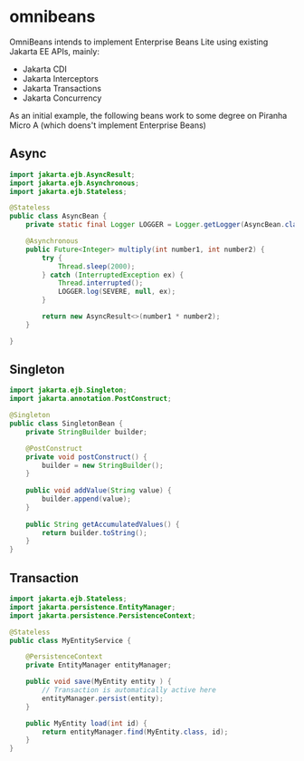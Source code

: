 # omnibeans

OmniBeans intends to implement Enterprise Beans Lite using existing Jakarta EE APIs, mainly:

* Jakarta CDI
* Jakarta Interceptors
* Jakarta Transactions
* Jakarta Concurrency

As an initial example, the following beans work to some degree on Piranha Micro A (which doens't implement Enterprise Beans)


## Async

```java
import jakarta.ejb.AsyncResult;
import jakarta.ejb.Asynchronous;
import jakarta.ejb.Stateless;

@Stateless
public class AsyncBean {
    private static final Logger LOGGER = Logger.getLogger(AsyncBean.class.getName());

    @Asynchronous
    public Future<Integer> multiply(int number1, int number2) {
        try {
            Thread.sleep(2000);
        } catch (InterruptedException ex) {
            Thread.interrupted();
            LOGGER.log(SEVERE, null, ex);
        }

        return new AsyncResult<>(number1 * number2);
    }

}
```

## Singleton


```java
import jakarta.ejb.Singleton;
import jakarta.annotation.PostConstruct;

@Singleton
public class SingletonBean {
    private StringBuilder builder;

    @PostConstruct
    private void postConstruct() {
        builder = new StringBuilder();
    }
    
    public void addValue(String value) {
        builder.append(value);
    }
    
    public String getAccumulatedValues() {
        return builder.toString();
    }
}
```

## Transaction

```java
import jakarta.ejb.Stateless;
import jakarta.persistence.EntityManager;
import jakarta.persistence.PersistenceContext;

@Stateless
public class MyEntityService {

    @PersistenceContext
    private EntityManager entityManager;

    public void save(MyEntity entity ) {
        // Transaction is automatically active here
        entityManager.persist(entity);
    }

    public MyEntity load(int id) {
        return entityManager.find(MyEntity.class, id);
    }
}
```


